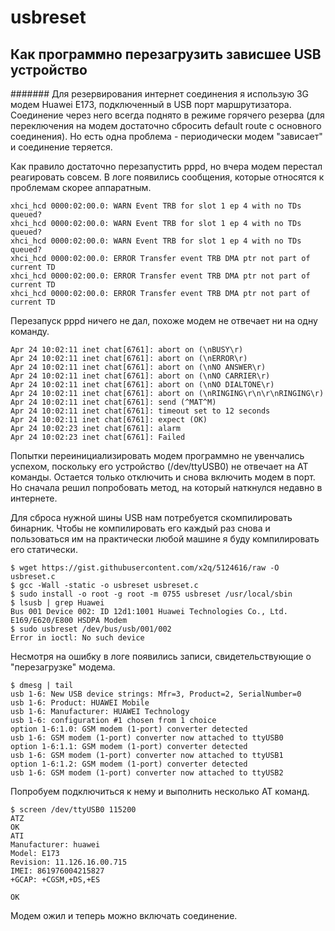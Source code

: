 # usbreset

## Как программно перезагрузить зависшее USB устройство
####### Для резервирования интернет соединения я использую 3G модем Huawei E173, подключенный в USB порт маршрутизатора. Соединение через него всегда поднято в режиме горячего резерва (для переключения на модем достаточно сбросить default route с основного соединения). Но есть одна проблема - периодически модем "зависает" и соединение теряется.

Как правило достаточно перезапустить pppd, но вчера модем перестал реагировать совсем. В логе появились сообщения, которые относятся к проблемам скорее аппаратным.

```
xhci_hcd 0000:02:00.0: WARN Event TRB for slot 1 ep 4 with no TDs queued?
xhci_hcd 0000:02:00.0: WARN Event TRB for slot 1 ep 4 with no TDs queued?
xhci_hcd 0000:02:00.0: WARN Event TRB for slot 1 ep 4 with no TDs queued?
xhci_hcd 0000:02:00.0: ERROR Transfer event TRB DMA ptr not part of current TD
xhci_hcd 0000:02:00.0: ERROR Transfer event TRB DMA ptr not part of current TD
xhci_hcd 0000:02:00.0: ERROR Transfer event TRB DMA ptr not part of current TD
```

Перезапуск pppd ничего не дал, похоже модем не отвечает ни на одну команду.

```
Apr 24 10:02:11 inet chat[6761]: abort on (\nBUSY\r)
Apr 24 10:02:11 inet chat[6761]: abort on (\nERROR\r)
Apr 24 10:02:11 inet chat[6761]: abort on (\nNO ANSWER\r)
Apr 24 10:02:11 inet chat[6761]: abort on (\nNO CARRIER\r)
Apr 24 10:02:11 inet chat[6761]: abort on (\nNO DIALTONE\r)
Apr 24 10:02:11 inet chat[6761]: abort on (\nRINGING\r\n\r\nRINGING\r)
Apr 24 10:02:11 inet chat[6761]: send (^MAT^M)
Apr 24 10:02:11 inet chat[6761]: timeout set to 12 seconds
Apr 24 10:02:11 inet chat[6761]: expect (OK)
Apr 24 10:02:23 inet chat[6761]: alarm
Apr 24 10:02:23 inet chat[6761]: Failed
```

Попытки переинициализировать модем программно не увенчались успехом, поскольку его устройство (/dev/ttyUSB0) не отвечает на AT команды. Остается только отключить и снова включить модем в порт. Но сначала решил попробовать метод, на который наткнулся недавно в интернете.

Для сброса нужной шины USB нам потребуется скомпилировать бинарник. Чтобы не компилировать его каждый раз снова и пользоваться им на практически любой машине я буду компилировать его статически.

```
$ wget https://gist.githubusercontent.com/x2q/5124616/raw -O usbreset.c
$ gcc -Wall -static -o usbreset usbreset.c
$ sudo install -o root -g root -m 0755 usbreset /usr/local/sbin
$ lsusb | grep Huawei
Bus 001 Device 002: ID 12d1:1001 Huawei Technologies Co., Ltd. E169/E620/E800 HSDPA Modem
$ sudo usbreset /dev/bus/usb/001/002
Error in ioctl: No such device
```

Несмотря на ошибку в логе появились записи, свидетельствующие о "перезагрузке" модема.

```
$ dmesg | tail
usb 1-6: New USB device strings: Mfr=3, Product=2, SerialNumber=0
usb 1-6: Product: HUAWEI Mobile
usb 1-6: Manufacturer: HUAWEI Technology
usb 1-6: configuration #1 chosen from 1 choice
option 1-6:1.0: GSM modem (1-port) converter detected
usb 1-6: GSM modem (1-port) converter now attached to ttyUSB0
option 1-6:1.1: GSM modem (1-port) converter detected
usb 1-6: GSM modem (1-port) converter now attached to ttyUSB1
option 1-6:1.2: GSM modem (1-port) converter detected
usb 1-6: GSM modem (1-port) converter now attached to ttyUSB2
```

Попробуем подключиться к нему и выполнить несколько AT команд.

```
$ screen /dev/ttyUSB0 115200
ATZ
OK
ATI
Manufacturer: huawei
Model: E173
Revision: 11.126.16.00.715
IMEI: 861976004215827
+GCAP: +CGSM,+DS,+ES

OK
```

Модем ожил и теперь можно включать соединение.

